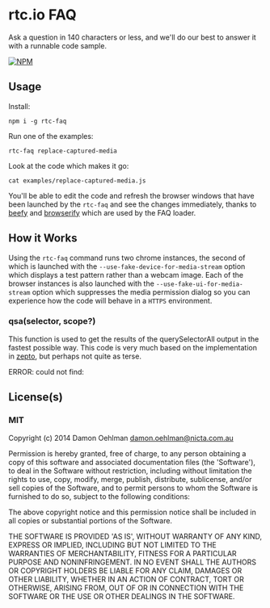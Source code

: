 # rtc.io FAQ

Ask a question in 140 characters or less, and we'll do our best to answer it with
a runnable code sample.


[![NPM](https://nodei.co/npm/rtc-faq.png)](https://nodei.co/npm/rtc-faq/)



## Usage

Install:

```
npm i -g rtc-faq
```

Run one of the examples:

```
rtc-faq replace-captured-media
```

Look at the code which makes it go:

```
cat examples/replace-captured-media.js
```

You'll be able to edit the code and refresh the browser windows that have been
launched by the `rtc-faq` and see the changes immediately, thanks to
[beefy](https://github.com/chrisdickinson/beefy) and
[browserify](https://github.com/substack/node-browserify) which are used by the
FAQ loader.

## How it Works

Using the `rtc-faq` command runs two chrome instances, the second of which is
launched with the `--use-fake-device-for-media-stream` option which displays
a test pattern rather than a webcam image.  Each of the browser instances is
also launched with the `--use-fake-ui-for-media-stream` option which
suppresses the media permission dialog so you can experience how the code will
behave in a `HTTPS` environment.

### qsa(selector, scope?)

This function is used to get the results of the querySelectorAll output
in the fastest possible way.  This code is very much based on the
implementation in
[zepto](https://github.com/madrobby/zepto/blob/master/src/zepto.js#L104),
but perhaps not quite as terse.

ERROR: could not find: 

## License(s)

### MIT

Copyright (c) 2014 Damon Oehlman <damon.oehlman@nicta.com.au>

Permission is hereby granted, free of charge, to any person obtaining
a copy of this software and associated documentation files (the
'Software'), to deal in the Software without restriction, including
without limitation the rights to use, copy, modify, merge, publish,
distribute, sublicense, and/or sell copies of the Software, and to
permit persons to whom the Software is furnished to do so, subject to
the following conditions:

The above copyright notice and this permission notice shall be
included in all copies or substantial portions of the Software.

THE SOFTWARE IS PROVIDED 'AS IS', WITHOUT WARRANTY OF ANY KIND,
EXPRESS OR IMPLIED, INCLUDING BUT NOT LIMITED TO THE WARRANTIES OF
MERCHANTABILITY, FITNESS FOR A PARTICULAR PURPOSE AND NONINFRINGEMENT.
IN NO EVENT SHALL THE AUTHORS OR COPYRIGHT HOLDERS BE LIABLE FOR ANY
CLAIM, DAMAGES OR OTHER LIABILITY, WHETHER IN AN ACTION OF CONTRACT,
TORT OR OTHERWISE, ARISING FROM, OUT OF OR IN CONNECTION WITH THE
SOFTWARE OR THE USE OR OTHER DEALINGS IN THE SOFTWARE.
